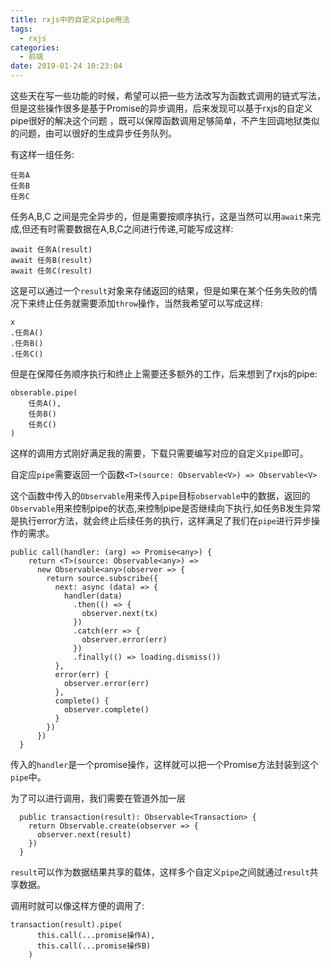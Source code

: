 ```yaml
---
title: rxjs中的自定义pipe用法
tags:
  - rxjs
categories:
  - 前端
date: 2019-01-24 10:23:04
---
```


这些天在写一些功能的时候，希望可以把一些方法改写为函数式调用的链式写法，但是这些操作很多是基于Promise的异步调用，后来发现可以基于rxjs的自定义pipe很好的解决这个问题 ，既可以保障函数调用足够简单，不产生回调地狱类似的问题，由可以很好的生成异步任务队列。

有这样一组任务:

```
任务A 
任务B
任务C
```

<!-- more -->

任务A,B,C 之间是完全异步的，但是需要按顺序执行，这是当然可以用`await`来完成,但还有时需要数据在A,B,C之间进行传递,可能写成这样:

```
await 任务A(result)
await 任务B(result)
await 任务C(result)
```

这是可以通过一个`result`对象来存储返回的结果，但是如果在某个任务失败的情况下来终止任务就需要添加`throw`操作，当然我希望可以写成这样:

```
x
.任务A()
.任务B()
.任务C()

```

但是在保障任务顺序执行和终止上需要还多额外的工作，后来想到了rxjs的pipe:

```
obserable.pipe(
	任务A(),
    任务B()
    任务C()
)
```

这样的调用方式刚好满足我的需要，下载只需要编写对应的自定义`pipe`即可。

自定应`pipe`需要返回一个函数`<T>(source: Observable<V>) => Observable<V>`

这个函数中传入的`Observable`用来传入`pipe`目标`observable`中的数据，返回的`Observable`用来控制pipe的状态,来控制pipe是否继续向下执行,如任务B发生异常是执行error方法，就会终止后续任务的执行，这样满足了我们在`pipe`进行异步操作的需求。

```
public call(handler: (arg) => Promise<any>) {
    return <T>(source: Observable<any>) =>
      new Observable<any>(observer => {
        return source.subscribe({
          next: async (data) => {
            handler(data)
              .then(() => {
                observer.next(tx)
              })
              .catch(err => {
                observer.error(err)
              })
              .finally(() => loading.dismiss())
          },
          error(err) {
            observer.error(err)
          },
          complete() {
            observer.complete()
          }
        })
      })
  }
```

传入的`handler`是一个promise操作，这样就可以把一个Promise方法封装到这个`pipe`中。

为了可以进行调用，我们需要在管道外加一层

```
  public transaction(result): Observable<Transaction> {
    return Observable.create(observer => {
      observer.next(result)
    })
  }
```

`result`可以作为数据结果共享的载体，这样多个自定义`pipe`之间就通过`result`共享数据。

调用时就可以像这样方便的调用了:

```
transaction(result).pipe(
      this.call(...promise操作A),
      this.call(...promise操作B)
    )
```

